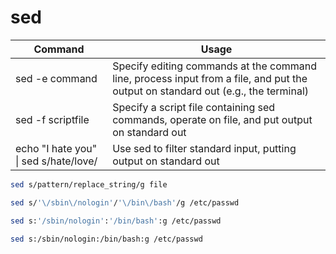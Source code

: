 # sed

| Command                               | Usage                                                                                                                            |
|---------------------------------------|----------------------------------------------------------------------------------------------------------------------------------|
| sed -e command <filename>             | Specify editing commands at the command line, process input from a file, and put the output on standard out (e.g., the terminal) |
| sed -f scriptfile <filename>          | Specify a script file containing sed commands, operate on file, and put output on standard out                                   |
| echo "I hate you" \| sed s/hate/love/ | Use sed to filter standard input, putting output on standard out                                                                 |

```bash
sed s/pattern/replace_string/g file
```

```bash
sed s/'\/sbin\/nologin'/'\/bin\/bash'/g /etc/passwd
```

```bash
sed s:'/sbin/nologin':'/bin/bash':g /etc/passwd
```

```bash
sed s:/sbin/nologin:/bin/bash:g /etc/passwd
```